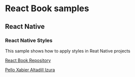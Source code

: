# React Book samples
## React Native
### React Native Styles 
This sample shows how to apply styles in Reat Native projects

[React Book Repository](https://github.com/pxai/react-samples)

[Pello Xabier Altadill Izura](http://pello.io)